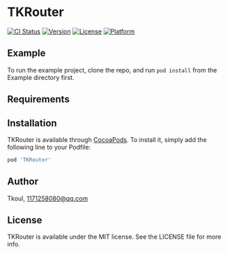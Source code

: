 # TKRouter

[![CI Status](https://img.shields.io/travis/liudouA/TKRouter.svg?style=flat)](https://travis-ci.org/liudouA/TKRouter)
[![Version](https://img.shields.io/cocoapods/v/TKRouter.svg?style=flat)](https://cocoapods.org/pods/TKRouter)
[![License](https://img.shields.io/cocoapods/l/TKRouter.svg?style=flat)](https://cocoapods.org/pods/TKRouter)
[![Platform](https://img.shields.io/cocoapods/p/TKRouter.svg?style=flat)](https://cocoapods.org/pods/TKRouter)

## Example

To run the example project, clone the repo, and run `pod install` from the Example directory first.

## Requirements

## Installation

TKRouter is available through [CocoaPods](https://cocoapods.org). To install
it, simply add the following line to your Podfile:

```ruby
pod 'TKRouter'
```

## Author

Tkoul, 1171258080@qq.com

## License

TKRouter is available under the MIT license. See the LICENSE file for more info.
